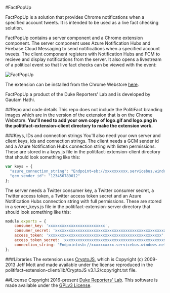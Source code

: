 #FactPopUp

FactPopUp is a solution that provides Chrome notifications when a specified account tweets. It is intended to be used as a live fact checking solution.

FactPopUp contains a server component and a Chrome extension component. 
The server component uses Azure Notification Hubs and Firebase Cloud Messaging to send notifications when a specified account tweets. 
The client component registers with Notification Hubs and FCM to recieve and display notifications from the server. 
It also opens a livestream of a political event so that live fact checks can be viewed with the event:

![FactPopUp](https://pbs.twimg.com/media/CvLL5PfW8AAPOvt.jpg)

The extension can be installed from the Chrome Webstore [here](https://chrome.google.com/webstore/detail/factpopup/faaleponcnfhmolcbaajapgbigfffckj?hl=en "FactPopUp on Chrome Webstore").

FactPopUp a product of the Duke Reporters' Lab and is developed by Gautam Hathi.

##Repo and code details
This repo does not include the PolitiFact branding images which are in the version of the extension that is on the Chrome Webstore. **You'll need to add your own copy of logo.gif and logo.png in the politifact-extension-client directory to make the extension work.**

###Keys, IDs and connection strings
You'll also need your own server and client keys, ids and connection strings. 
The client needs a GCM sender id and a Azure Notification Hubs connection string with listen permissions.
These are stored in a keys.js file in the politifact-extension-client directory that should look something like this:

```javascript
var keys = {
  "azure_connection_string": "Endpoint=sb://xxxxxxxxxx.servicebus.windows.net/;SharedAccessKeyName=DefaultListenSharedAccessSignature;SharedAccessKey=xxxxxxxxxxxxxxxxxxxxxxxxxxxxxxxxxxxxxxxxxxxx",
  "gcm_sender_id": "123456789012"
};
```

The server needs a Twitter consumer key, a Twitter consumer secret, a Twitter access token, a Twitter access token secret and an Azure Notification Hubs connection string with full permissions.
These are stored in a server_keys.js file in the politifact-extension-server directory that should look something like this:

```javascript
module.exports = {
    consumer_key: 'xxxxxxxxxxxxxxxxxxxxxxxxx',
    consumer_secret: 'xxxxxxxxxxxxxxxxxxxxxxxxxxxxxxxxxxxxxxxxxxxxxxxxxx',
    access_token: 'xxxxxxxxxxxxxxxxxxxxxxxxxxxxxxxxxxxxxxxxxxxxxxxxxx',
    access_token_secret: 'xxxxxxxxxxxxxxxxxxxxxxxxxxxxxxxxxxxxxxxxxxxxx',
    connection_string: "Endpoint=sb://xxxxxxxxxx.servicebus.windows.net/;SharedAccessKeyName=DefaultFullSharedAccessSignature;SharedAccessKey=xxxxxxxxxxxxxxxxxxxxxxxxxxxxxxxxxxxxxxxxxxxx",
};
```

###Libraries
The extension uses [CryptoJS](https://github.com/sytelus/CryptoJS "CryptoJS"), which is Copyright (c) 2009-2013 Jeff Mott and made available under the license reproduced in the politifact-extension-client/lib/CryptoJS v3.1.2/copyright.txt file.

##License
Copyright 2016-present [Duke Reporters' Lab](https://reporterslab.org/ "Reporters' Lab").
This software is made available under the [GPLv3 License](https://www.gnu.org/licenses/gpl-3.0.en.html "GPLv3").